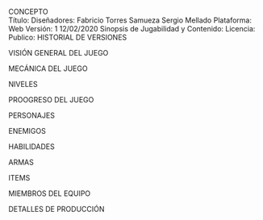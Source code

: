 
CONCEPTO    
    Título: 
    Diseñadores:
        Fabricio Torres Samueza
        Sergio Mellado
    Plataforma: Web
    Versión: 1 12/02/2020
    Sinopsis de Jugabilidad y Contenido:
    Licencia:
    Publico:
HISTORIAL DE VERSIONES

VISIÓN GENERAL DEL JUEGO

MECÁNICA DEL JUEGO

NIVELES

PROOGRESO DEL JUEGO

PERSONAJES

ENEMIGOS

HABILIDADES

ARMAS

ITEMS

MIEMBROS DEL EQUIPO

DETALLES DE PRODUCCIÓN
